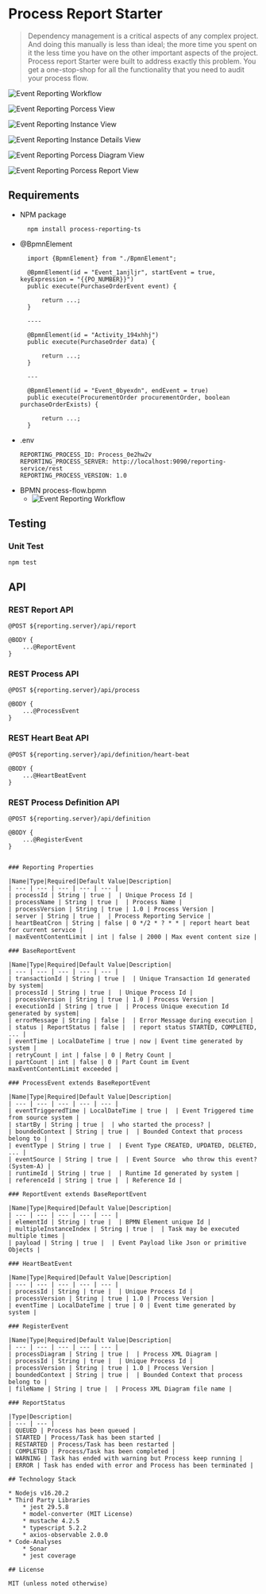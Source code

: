 # Process Report Starter

> Dependency management is a critical aspects of any complex project. And doing this manually is less than ideal; the more time you spent on it the less time you have on the other important aspects of the project.
> Process report Starter were built to address exactly this problem. You get a one-stop-shop for all the functionality that you need to audit your process flow.

![Event Reporting Workflow](Resources/reporting-service-building-block.png)

![Event Reporting Porcess View](Resources/reporting-01.png)

![Event Reporting Instance View](Resources/reporting-02.png)

![Event Reporting Instance Details View](Resources/reporting-03.png)

![Event Reporting Porcess Diagram View](Resources/reporting-04.png)

![Event Reporting Porcess Report View](Resources/reporting-05.png)

## Requirements

* NPM package
  ```
    npm install process-reporting-ts
  ```
* @BpmnElement
  ```
    import {BpmnElement} from "./BpmnElement";
  
    @BpmnElement(id = "Event_1anjljr", startEvent = true, keyExpression = "{{PO_NUMBER}}")
    public execute(PurchaseOrderEvent event) {

        return ...;
    }

    ----

    @BpmnElement(id = "Activity_194xhhj")
    public execute(PurchaseOrder data) {

        return ...;
    }

    ---

    @BpmnElement(id = "Event_0byexdn", endEvent = true)
    public execute(ProcurementOrder procurementOrder, boolean purchaseOrderExists) {

        return ...;
    }
  ```
* .env
  ```
  REPORTING_PROCESS_ID: Process_0e2hw2v
  REPORTING_PROCESS_SERVER: http://localhost:9090/reporting-service/rest
  REPORTING_PROCESS_VERSION: 1.0
  ```
* BPMN process-flow.bpmn
    * ![Event Reporting Workflow](Resources/process-flow-diagram.png)

## Testing

### Unit Test

```npm test```

## API

### REST Report API

```
@POST ${reporting.server}/api/report

@BODY {
    ...@ReportEvent
}
```

### REST Process API

```
@POST ${reporting.server}/api/process

@BODY {
    ...@ProcessEvent
}
```

### REST Heart Beat API

```
@POST ${reporting.server}/api/definition/heart-beat

@BODY {
    ...@HeartBeatEvent
}
```

### REST Process Definition API

```
@POST ${reporting.server}/api/definition

@BODY {
    ...@RegisterEvent
}
```

```

### Reporting Properties

|Name|Type|Required|Default Value|Description|
| --- | --- | --- | --- | --- |
| processId | String | true |  | Unique Process Id |
| processName | String | true |  | Process Name |
| processVersion | String | true | 1.0 | Process Version |
| server | String | true |  | Process Reporting Service |
| heartBeatCron | String | false | 0 */2 * ? * * | report heart beat for current service |
| maxEventContentLimit | int | false | 2000 | Max event content size |

### BaseReportEvent

|Name|Type|Required|Default Value|Description|
| --- | --- | --- | --- | --- |
| transactionId | String | true |  | Unique Transaction Id generated by system|
| processId | String | true |  | Unique Process Id |
| processVersion | String | true | 1.0 | Process Version |
| executionId | String | true |  | Process Unique execution Id generated by system|
| errorMessage | String | false |  | Error Message during execution |
| status | ReportStatus | false |  | report status STARTED, COMPLETED, ... |
| eventTime | LocalDateTime | true | now | Event time generated by system |
| retryCount | int | false | 0 | Retry Count |
| partCount | int | false | 0 | Part Count im Event maxEventContentLimit exceeded |

### ProcessEvent extends BaseReportEvent

|Name|Type|Required|Default Value|Description|
| --- | --- | --- | --- | --- |
| eventTriggeredTime | LocalDateTime | true |  | Event Triggered time from source system |
| startBy | String | true |  | who started the process? |
| boundedContext | String | true |  | Bounded Context that process belong to |
| eventType | String | true |  | Event Type CREATED, UPDATED, DELETED, ... |
| eventSource | String | true |  | Event Source  who throw this event? (System-A) |
| runtimeId | String | true |  | Runtime Id generated by system |
| referenceId | String | true |  | Reference Id |

### ReportEvent extends BaseReportEvent

|Name|Type|Required|Default Value|Description|
| --- | --- | --- | --- | --- |
| elementId | String | true |  | BPMN Element unique Id |
| multipleInstanceIndex | String | true |  | Task may be executed multiple times |
| payload | String | true |  | Event Payload like Json or primitive Objects |

### HeartBeatEvent

|Name|Type|Required|Default Value|Description|
| --- | --- | --- | --- | --- |
| processId | String | true |  | Unique Process Id |
| processVersion | String | true | 1.0 | Process Version |
| eventTime | LocalDateTime | true | 0 | Event time generated by system |

### RegisterEvent

|Name|Type|Required|Default Value|Description|
| --- | --- | --- | --- | --- |
| processDiagram | String | true |  | Process XML Diagram |
| processId | String | true |  | Unique Process Id |
| processVersion | String | true | 1.0 | Process Version |
| boundedContext | String | true |  | Bounded Context that process belong to |
| fileName | String | true |  | Process XML Diagram file name |

### ReportStatus

|Type|Description|
| --- | --- |
| QUEUED | Process has been queued |
| STARTED | Process/Task has been started |
| RESTARTED | Process/Task has been restarted |
| COMPLETED | Process/Task has been completed |
| WARNING | Task has ended with warning but Process keep running |
| ERROR | Task has ended with error and Process has been terminated |

## Technology Stack

* Nodejs v16.20.2
* Third Party Libraries
    * jest 29.5.8
    * model-converter (MIT License)
    * mustache 4.2.5
    * typescript 5.2.2
    * axios-observable 2.0.0
* Code-Analyses
    * Sonar
    * jest coverage

## License

MIT (unless noted otherwise)